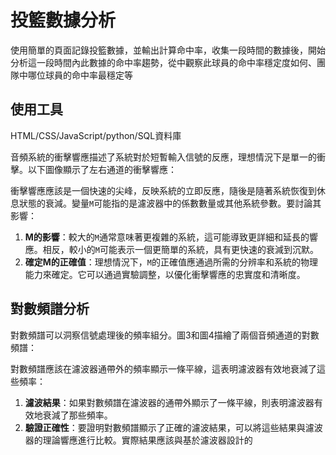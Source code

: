 # 投籃數據分析
使用簡單的頁面記錄投籃數據，並輸出計算命中率，收集一段時間的數據後，開始分析這一段時間內此數據的命中率趨勢，從中觀察此球員的命中率穩定度如何、團隊中哪位球員的命中率最穩定等
## 使用工具
HTML/CSS/JavaScript/python/SQL資料庫

音頻系統的衝擊響應描述了系統對於短暫輸入信號的反應，理想情況下是單一的衝擊。以下圖像顯示了左右通道的衝擊響應：



衝擊響應應該是一個快速的尖峰，反映系統的立即反應，隨後是隨著系統恢復到休息狀態的衰減。變量`M`可能指的是濾波器中的係數數量或其他系統參數。要討論其影響：

1. **M的影響**：較大的`M`通常意味著更複雜的系統，這可能導致更詳細和延長的響應。相反，較小的`M`可能表示一個更簡單的系統，具有更快速的衰減到沉默。
2. **確定M的正確值**：理想情況下，`M`的正確值應通過所需的分辨率和系統的物理能力來確定。它可以通過實驗調整，以優化衝擊響應的忠實度和清晰度。

## 對數頻譜分析

對數頻譜可以洞察信號處理後的頻率組分。圖3和圖4描繪了兩個音頻通道的對數頻譜：


對數頻譜應該在濾波器通帶外的頻率顯示一條平線，這表明濾波器有效地衰減了這些頻率：

1. **濾波結果**：如果對數頻譜在濾波器的通帶外顯示了一條平線，則表明濾波器有效地衰減了那些頻率。
2. **驗證正確性**：要證明對數頻譜顯示了正確的濾波結果，可以將這些結果與濾波器的理論響應進行比較。實際結果應該與基於濾波器設計的
